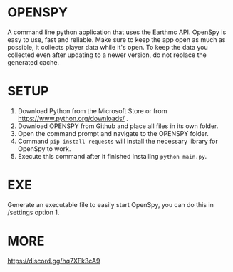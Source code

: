 # OPENSPY
A command line python application that uses the Earthmc API.
OpenSpy is easy to use, fast and reliable.
Make sure to keep the app open as much as possible, it collects player data while it's open.
To keep the data you collected even after updating to a newer version, do not replace the generated cache.

# SETUP
1. Download Python from the Microsoft Store or from https://www.python.org/downloads/ .
2. Download OPENSPY from Github and place all files in its own folder.
3. Open the command prompt and navigate to the OPENSPY folder.
4. Command ``pip install requests`` will install the necessary library for OpenSpy to work.
5. Execute this command after it finished installing ``python main.py``.

# EXE
Generate an executable file to easily start OpenSpy,
you can do this in /settings option 1.

# MORE
https://discord.gg/hq7XFk3cA9

